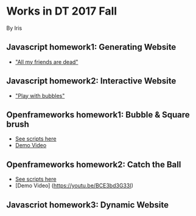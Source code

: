 # Works in DT 2017 Fall
By Iris

## Javascript homework1: Generating Website
* ["All my friends are dead"](https://iristy318.github.io/JS_class_1/)

## Javascript homework2: Interactive Website
* ["Play with bubbles"](https://iristy318.github.io/JS_class_2/)

## Openframeworks homework1: Bubble & Square brush
* [See scripts here](https://github.com/iristy318/iristy318.github.io/tree/master/ofw_homework1113)
* [Demo Video](https://youtu.be/v1wRO1xtmRM)

## Openframeworks homework2: Catch the Ball
* [See scripts here](https://github.com/iristy318/iristy318.github.io/tree/master/ofw_homework1121)
* [Demo Video] (https://youtu.be/BCE3bd3G33I)

## Javascriot homework3: Dynamic Website
